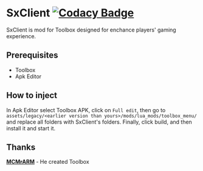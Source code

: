 # SxClient [![Codacy Badge](https://api.codacy.com/project/badge/Grade/f278b59be58d46168aff3c628af025c9)](https://www.codacy.com/manual/Seyz123/SxClient?utm_source=github.com&amp;utm_medium=referral&amp;utm_content=Seyz123/SxClient&amp;utm_campaign=Badge_Grade)

SxClient is mod for Toolbox designed for enchance players' gaming experience.

## Prerequisites

-   Toolbox
-   Apk Editor

## How to inject

In Apk Editor select Toolbox APK, click on `Full edit`, then go to `assets/legacy/<earlier version than yours>/mods/lua_mods/toolbox_menu/` and replace all folders with SxClient's folders.
Finally, click build, and then install it and start it.

## Thanks

[**MCMrARM**](https://github.com/McMrARM)  - He created Toolbox
